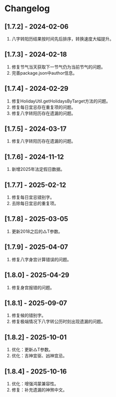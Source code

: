 # Changelog


## [1.7.2] - 2024-02-06
1. 八字转阳历结果按时间先后排序，转换速度大幅提升。

## [1.7.3] - 2024-02-18
1. 修复节气当天获取下一节气仍为当前节气的问题。
2. 完善package.json中author信息。

## [1.7.4] - 2024-02-29
1. 修复HolidayUtil.getHolidaysByTarget方法的问题。
2. 修复每日宜忌存在重复项的问题。
3. 修复八字转阳历存在遗漏的问题。

## [1.7.5] - 2024-03-17
1. 修复八字转阳历存在遗漏的问题。

## [1.7.6] - 2024-11-12
1. 新增2025年法定假日数据。

## [1.7.7] - 2025-02-12
1. 修复每日宜忌错别字。
2. 去除每日宜忌的重复项。

## [1.7.8] - 2025-03-05
1. 更新2018之后的△T参数。

## [1.7.9] - 2025-04-07
1. 修复八字身宫计算错误的问题。

## [1.8.0] - 2025-04-29
1. 修复身宫报错的问题。

## [1.8.1] - 2025-09-07
1. 修复候的错别字。
2. 修复极端情况下八字转公历时刻出现遗漏的问题。

## [1.8.2] - 2025-10-01
1. 优化：更新△T参数。
2. 优化：吉神宜驱、凶神宜忌。

## [1.8.4] - 2025-10-16
1. 优化：增强鸿蒙兼容性。
2. 修复：补充遗漏的神煞中文。
